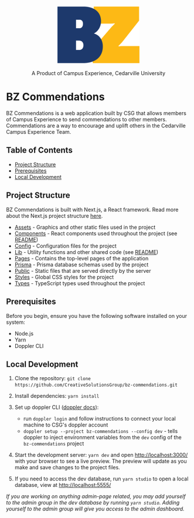 <p align="center">
  <img src="assets/BZ-letters-solid.png" alt="BravoZulu" width="45%">
</p>
<p align="center">
  A Product of Campus Experience, Cedarville University
</p>

# BZ Commendations

BZ Commendations is a web application built by CSG that allows members of Campus Experience to send commendations to other members. Commendations are a way to encourage and uplift others in the Cedarville Campus Experience Team.

## Table of Contents

- [Project Structure](#project-structure)
- [Prerequisites](#prerequisites)
- [Local Development](#local-development)

## Project Structure

BZ Commendations is built with Next.js, a React framework. Read more about the Next.js project structure [here](https://nextjs.org/docs/getting-started/project-structure).

- [Assets](./assets/) - Graphics and other static files used in the project
- [Components](./components/) - React components used throughout the project (see [README](./components/README.md))
- [Config](./config/) - Configuration files for the project
- [Lib](./lib/) - Utility functions and other shared code (see [README](./lib/README.md))
- [Pages](./pages/) - Contains the top-level pages of the application
- [Prisma](./prisma/) - Prisma database schemas used by the project
- [Public](./public/) - Static files that are served directly by the server
- [Styles](./styles/) - Global CSS styles for the project
- [Types](./types/) - TypeScript types used throughout the project

## Prerequisites

Before you begin, ensure you have the following software installed on your system:

- Node.js
- Yarn
- Doppler CLI

## Local Development

1. Clone the repository: `git clone https://github.com/CreativeSolutionsGroup/bz-commendations.git`

2. Install dependencies: `yarn install`

3. Set up doppler CLI ([doppler docs](https://docs.doppler.com/docs/install-cli)):

    - run `doppler login` and follow instructions to connect your local machine to CSG's doppler account
    - `doppler setup --project bz-commendations --config dev` - tells doppler to inject environment variables from the `dev` config of the `bz-commendations` project

4. Start the development server: `yarn dev` and open [http://localhost:3000/](http://localhost:3000/) with your browser to see a live preview. The preview will update as you make and save changes to the project files.
5. If you need to access the dev database, run `yarn studio` to open a local database, view at [http://localhost:5555/](http://localhost:5555/)

*If you are working on anything admin-page related, you may add yourself to the admin group in the dev database by running `yarn studio`. Adding yourself to the admin group will give you access to the admin dashboard.*
